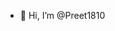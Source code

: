 - 👋 Hi, I’m @Preet1810
<!---
Preet1810/Preet1810 is a ✨ special ✨ repository because its `README.md` (this file) appears on your GitHub profile.
You can click the Preview link to take a look at your changes.
--->
